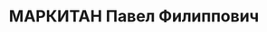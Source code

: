---
title: МАРКИТАН Павел Филиппович
description: "Род. в 1887, Винницкая обл., с. Глибки, украинец, член КП(б)У. 1 секр.\
  \ Чернигов.обкома КП(б)У \n  Обв. по ст. 54-1а, 8, 11 УК УССР. Приговор: ВК ВС СССР,\
  \ 24.10.1937 – ВМН с конфискацией имущества. Расстрелян 25.10.1937, г.Киев. \n \
  \ Реабилитирован ВК ВС СССР 18.04.1956"
---